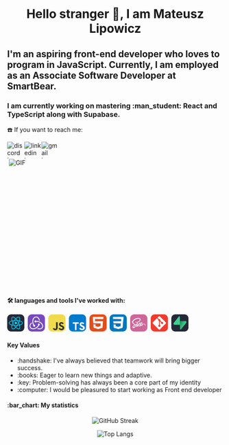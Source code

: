 <h1 align="center">Hello stranger 👀, I am Mateusz Lipowicz</h1> 

<h2>I'm an aspiring front-end developer who loves to program in JavaScript. Currently, I am employed as an Associate Software Developer at SmartBear.</h2>

<h3>I am currently working on mastering :man_student: React and TypeScript along with Supabase.</h3>

:telephone: If you want to reach me:

<section id="contact">
  <a href="https://discord.com/users/542077287449886724">
    <img align="left" alt="discord icon" width="40px" height="40px" src="https://raw.githubusercontent.com/peterthehan/peterthehan/master/assets/discord.svg" />
  </a>
  
  <a href="https://www.linkedin.com/in/mateusz-lipowicz/">
    <img align="left" alt="linkedin icon" width="40px" height="40px" src="https://raw.githubusercontent.com/peterthehan/peterthehan/master/assets/linkedin.svg" />
  </a>
  <a href="mailto:matlipowicz@gmail.com">
    <img align="left" alt="gmail icon" width="40px" height="40px" src="https://github.com/gilbarbara/logos/blob/main/logos/google-gmail.svg" />
  </a>
</section>

<br />


  <img align="right" alt="GIF" src="https://media.giphy.com/media/CuuSHzuc0O166MRfjt/giphy.gif" width="500" height="320" />

  
<br/>

<h4>🛠️ languages and tools I've worked with:</h4>
<section id="tools">
  <img src="https://github.com/tandpfun/skill-icons/blob/main/icons/React-Dark.svg" title="React" alt="React" width="40" height="40"/>&nbsp;
  <img src="https://github.com/tandpfun/skill-icons/blob/main/icons/Redux.svg" title="Redux" alt="Redux" width="40" height="40"/>&nbsp;
  <img src="https://github.com/tandpfun/skill-icons/blob/main/icons/JavaScript.svg" title="JavaScript" alt="JavaScript" width="40" height="40"/>&nbsp;
  <img src="https://github.com/tandpfun/skill-icons/blob/main/icons/TypeScript.svg" title="TypeScript" alt="TypeScript" width="40" height="40"/>&nbsp;
  <img src="https://github.com/tandpfun/skill-icons/blob/main/icons/HTML.svg" title="HTML" alt="html" width="40" height="40"/>&nbsp;
  <img src="https://github.com/tandpfun/skill-icons/blob/main/icons/CSS.svg" title="CSS" alt="CSS" width="40" height="40"/>&nbsp;
  <img src="https://github.com/tandpfun/skill-icons/blob/main/icons/Sass.svg" title="SCSS" alt="SCSS" width="40" height="40"/>&nbsp;
  <img src="https://github.com/tandpfun/skill-icons/blob/main/icons/Git.svg" title="GIT" alt="GIT" width="40" height="40"/>&nbsp;
  <img src="https://github.com/tandpfun/skill-icons/blob/main/icons/Supabase-Dark.svg" title="Supabase" alt="Supabase" width="40" height="40"/>&nbsp;
</section>


<section id="value">
  <h4>Key Values</h4>
  <ul>
    <li>:handshake: I've always believed that teamwork will bring bigger success.</li>  
    <li>:books: Eager to learn new things and adaptive.</li>  
    <li>:key: Problem-solving has always been a core part of my identity</li>  
    <li>:computer: I would be pleasured to start working as Front end developer</li>  
  </ul>
</section>

<h4>:bar_chart: My statistics</h4>


<section id="statistics" align="center">
  
  ![GitHub Streak](http://github-readme-streak-stats.herokuapp.com?user=matlipowicz&theme=tokyonight)

  
  ![Top Langs](https://github-readme-stats.vercel.app/api/top-langs/?username=matlipowicz)
  
</section>










